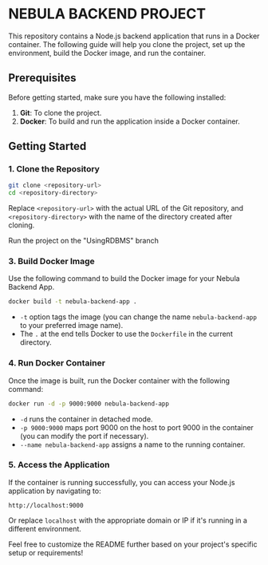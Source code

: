# NEBULA BACKEND PROJECT

This repository contains a Node.js backend application that runs in a Docker container. The following guide will help you clone the project, set up the environment, build the Docker image, and run the container.

## Prerequisites

Before getting started, make sure you have the following installed:

1. **Git**: To clone the project.
2. **Docker**: To build and run the application inside a Docker container.

## Getting Started

### 1. Clone the Repository

```bash
git clone <repository-url>
cd <repository-directory>
```

Replace `<repository-url>` with the actual URL of the Git repository, and `<repository-directory>` with the name of the directory created after cloning.

Run the project on the "UsingRDBMS" branch
 
### 3. Build Docker Image

Use the following command to build the Docker image for your Nebula Backend App.

```bash
docker build -t nebula-backend-app .
```

- `-t` option tags the image (you can change the name `nebula-backend-app` to your preferred image name).
- The `.` at the end tells Docker to use the `Dockerfile` in the current directory.

### 4. Run Docker Container

Once the image is built, run the Docker container with the following command:

```bash
docker run -d -p 9000:9000 nebula-backend-app
```

- `-d` runs the container in detached mode.
- `-p 9000:9000` maps port 9000 on the host to port 9000 in the container (you can modify the port if necessary).
- `--name nebula-backend-app` assigns a name to the running container.


### 5. Access the Application

If the container is running successfully, you can access your Node.js application by navigating to:

```
http://localhost:9000
```

Or replace `localhost` with the appropriate domain or IP if it's running in a different environment.

Feel free to customize the README further based on your project's specific setup or requirements!
